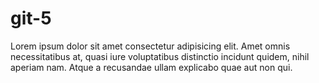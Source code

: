 # git-5

Lorem ipsum dolor sit amet consectetur adipisicing elit. Amet omnis necessitatibus at, quasi iure voluptatibus distinctio incidunt quidem, nihil aperiam nam. Atque a recusandae ullam explicabo quae aut non qui.
